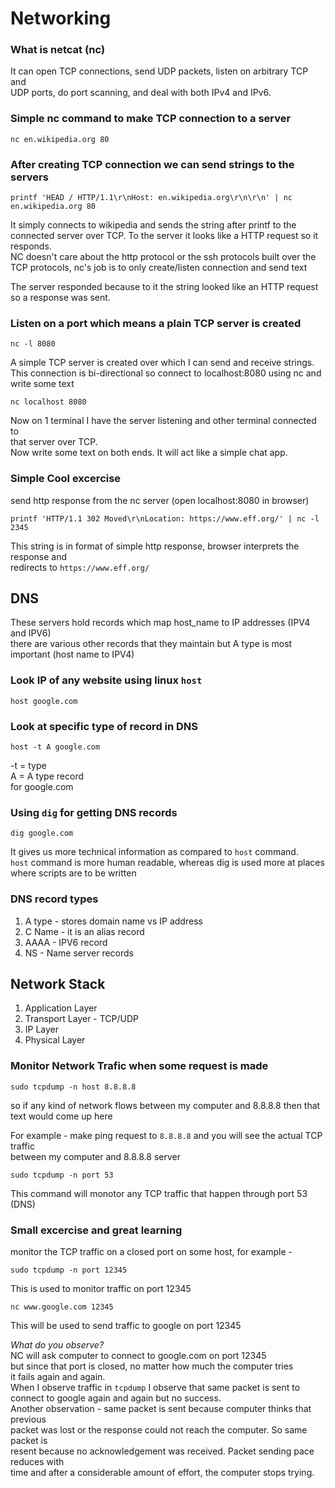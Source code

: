 # Networking

### What is netcat (nc)

It can open TCP connections, send UDP packets, listen on arbitrary TCP and  
UDP ports, do port scanning, and deal with both IPv4 and IPv6.


### Simple nc command to make TCP connection to a server

```
nc en.wikipedia.org 80
```

### After creating TCP connection we can send strings to the servers

```
printf 'HEAD / HTTP/1.1\r\nHost: en.wikipedia.org\r\n\r\n' | nc en.wikipedia.org 80
```

It simply connects to wikipedia and sends the string after printf to the  
connected server over TCP.
To the server it looks like a HTTP request so it responds.  
NC doesn't care about the http protocol or the ssh protocols built over the  
TCP protocols, nc's job is to only create/listen connection and send text  

The server responded because to it the string looked like an HTTP request  
so a response was sent.

### Listen on a port which means a plain TCP server is created

```
nc -l 8080
```
A simple TCP server is created over which I can send and receive strings.  
This connection is bi-directional so connect to localhost:8080 using nc and write some text  

```
nc localhost 8080
```
Now on 1 terminal I have the server listening and other terminal connected to  
that server over TCP.  
Now write some text on both ends. It will act like a simple chat app.

### Simple Cool excercise

send http response from the nc server (open localhost:8080 in browser)

```
printf 'HTTP/1.1 302 Moved\r\nLocation: https://www.eff.org/' | nc -l 2345
```
This string is in format of simple http response, browser interprets the response and  
redirects to `https://www.eff.org/`  

## DNS

These servers hold records which map host_name to IP addresses (IPV4 and IPV6)  
there are various other records that they maintain but A type is most important (host name to IPV4)  

### Look IP of any website using linux `host`  

```
host google.com
```

### Look at specific type of record in DNS

```
host -t A google.com
```
-t = type  
A = A type record  
for google.com

### Using `dig` for getting DNS records

```
dig google.com
```
It gives us more technical information as compared to `host` command.  
`host` command is more human readable, whereas dig is used more at places  
where scripts are to be written  

### DNS record types

1. A type - stores domain name vs IP address  
2. C Name - it is an alias record  
3. AAAA - IPV6 record
4. NS - Name server records  

## Network Stack

1. Application Layer  
2. Transport Layer - TCP/UDP  
3. IP Layer  
4. Physical Layer  

### Monitor Network Trafic when some request is made

```
sudo tcpdump -n host 8.8.8.8
```
so if any kind of network flows between my computer and 8.8.8.8 then that  
text would come up here  

For example - make ping request to `8.8.8.8` and you will see the actual TCP traffic  
between my computer and 8.8.8.8 server  

```
sudo tcpdump -n port 53
```
This command will monotor any TCP traffic that happen through port 53 (DNS)  

### Small excercise and great learning

monitor the TCP traffic on a closed port on some host, for example -  
```
sudo tcpdump -n port 12345
```
This is used to monitor traffic on port 12345  

```
nc www.google.com 12345
```
This will be used to send traffic to google on port 12345  

*What do you observe?*  
NC will ask computer to connect to google.com on port 12345  
but since that port is closed, no matter how much the computer tries  
it fails again and again.  
When I observe traffic in `tcpdump` I observe that same packet is sent to  
connect to google again and again but no success.  
Another observation - same packet is sent because computer thinks that previous  
packet was lost or the response could not reach the computer. So same packet is  
resent because no acknowledgement was received. Packet sending pace reduces with  
time and after a considerable amount of effort, the computer stops trying.  



